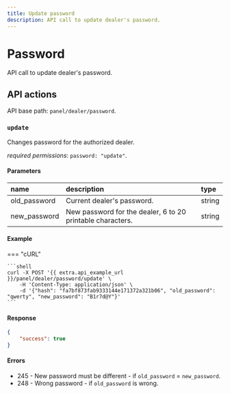 ```yaml
---
title: Update password
description: API call to update dealer's password.
---
```


# Password

API call to update dealer's password.


## API actions

API base path: `panel/dealer/password`.

### `update`

Changes password for the authorized dealer. 

*required permissions*: `password: "update"`.

#### Parameters

| name         | description                                                | type   |
|:-------------|:-----------------------------------------------------------|:-------|
| old_password | Current dealer's password.                                 | string |
| new_password | New password for the dealer, 6 to 20 printable characters. | string |

#### Example

=== "cURL"

    ```shell
    curl -X POST '{{ extra.api_example_url }}/panel/dealer/password/update' \
        -H 'Content-Type: application/json' \
        -d '{"hash": "fa7bf873fab9333144e171372a321b06", "old_password": "qwerty", "new_password": "B1r7d@Y"}'
    ```

#### Response

```json
{
    "success": true
}
```

#### Errors

* 245 - New password must be different - if `old_password` = `new_password`.
* 248 - Wrong password - if `old_password` is wrong.